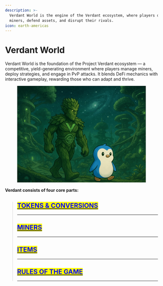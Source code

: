 ```yaml
---
description: >-
  Verdant World is the engine of the Verdant ecosystem, where players deploy
  miners, defend assets, and disrupt their rivals.
icon: earth-americas
---
```


# Verdant World

Verdant World is the foundation of the Project Verdant ecosystem — a competitive, yield-generating environment where players manage miners, deploy strategies, and engage in PvP attacks. It blends DeFi mechanics with interactive gameplay, rewarding those who can adapt and thrive.

<figure><img src="../../.gitbook/assets/Vex and penguin walk (1).gif" alt=""><figcaption></figcaption></figure>

**Verdant consists of four core parts:**

> ## [<mark style="color:blue;">TOKENS & CONVERSIONS</mark>](https://project-verdant.gitbook.io/whitepaper/how-it-works/verdant-world/tokens-and-conversions) <a href="#https-app.gitbook.com-o-djayiipj1o2szilj6clo-s-4g4yfvdlxe0rlljqwylv-changes-114-how-it-works-verdant" id="https-app.gitbook.com-o-djayiipj1o2szilj6clo-s-4g4yfvdlxe0rlljqwylv-changes-114-how-it-works-verdant"></a>
>
> ***
>
> ## [<mark style="color:blue;">MINERS</mark>](https://project-verdant.gitbook.io/whitepaper/how-it-works/verdant-world/miners)
>
> ***
>
> ## [<mark style="color:blue;">ITEMS</mark>](https://project-verdant.gitbook.io/whitepaper/how-it-works/verdant-world/items)
>
> ***
>
> ## [<mark style="color:blue;">RULES OF THE GAME</mark>](https://project-verdant.gitbook.io/whitepaper/how-it-works/verdant-world/rules-of-the-game)
>
> ***

